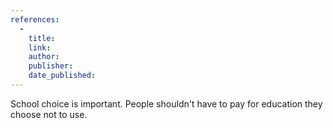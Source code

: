 ```yaml
---
references:
  -
    title: 
    link: 
    author: 
    publisher: 
    date_published: 
---
```


School choice is important. People shouldn't have to pay for education they choose not to use.